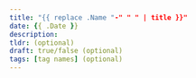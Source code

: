 ```yaml
---
title: "{{ replace .Name "-" " " | title }}"
date: {{ .Date }}
description:
tldr: (optional)
draft: true/false (optional)
tags: [tag names] (optional)
---
```

